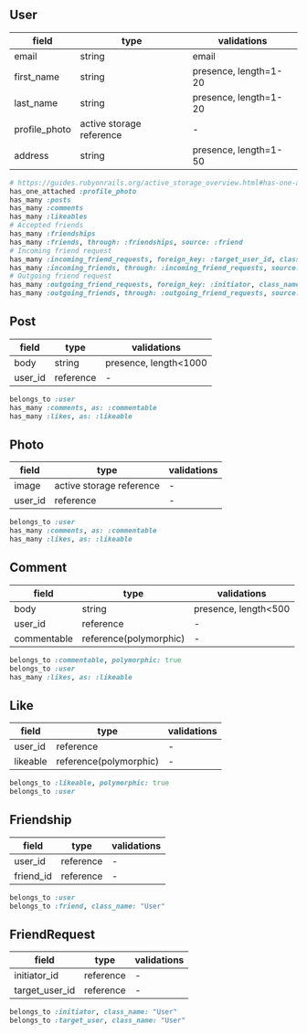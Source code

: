 ## User

| field         | type                     | validations           |
| ------------- | ------------------------ | --------------------- |
| email         | string                   | email                 |
| first_name    | string                   | presence, length=1-20 |
| last_name     | string                   | presence, length=1-20 |
| profile_photo | active storage reference | -                     |
| address       | string                   | presence, length=1-50 |

```rb
# https://guides.rubyonrails.org/active_storage_overview.html#has-one-attached
has_one_attached :profile_photo
has_many :posts
has_many :comments
has_many :likeables
# Accepted friends
has_many :friendships
has_many :friends, through: :friendships, source: :friend
# Incoming friend request
has_many :incoming_friend_requests, foreign_key: :target_user_id, class_name: "FriendRequest"
has_many :incoming_friends, through: :incoming_friend_requests, source: :initiator
# Outgoing friend request
has_many :outgoing_friend_requests, foreign_key: :initiator, class_name: "FriendRequest"
has_many :outgoing_friends, through: :outgoing_friend_requests, source: :target_user
```


## Post

| field   | type      | validations           |
| ------- | --------- | --------------------- |
| body    | string    | presence, length<1000 |
| user_id | reference | -                     |

```rb
belongs_to :user
has_many :comments, as: :commentable
has_many :likes, as: :likeable
```


## Photo

| field   | type                     | validations |
| ------- | ------------------------ | ----------- |
| image   | active storage reference | -           |
| user_id | reference                | -           |

```rb
belongs_to :user
has_many :comments, as: :commentable
has_many :likes, as: :likeable
```


## Comment

| field       | type                   | validations          |
| ----------- | ---------------------- | -------------------- |
| body        | string                 | presence, length<500 |
| user_id     | reference              | -                    |
| commentable | reference(polymorphic) | -                    |

```rb
belongs_to :commentable, polymorphic: true
belongs_to :user
has_many :likes, as: :likeable
```


## Like

| field    | type                   | validations |
| -------- | ---------------------- | ----------- |
| user_id  | reference              | -           |
| likeable | reference(polymorphic) | -           |

```rb
belongs_to :likeable, polymorphic: true
belongs_to :user
```


## Friendship

| field     | type      | validations |
| --------- | --------- | ----------- |
| user_id   | reference | -           |
| friend_id | reference | -           |


```rb
belongs_to :user
belongs_to :friend, class_name: "User"
```


## FriendRequest

| field          | type      | validations |
| -------------- | --------- | ----------- |
| initiator_id   | reference | -           |
| target_user_id | reference | -           |


```rb
belongs_to :initiator, class_name: "User"
belongs_to :target_user, class_name: "User"
```

